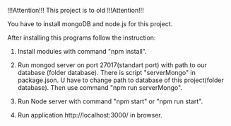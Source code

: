 !!!Attention!!!
This project is to old
!!!Attention!!!

You have to install mongoDB and node.js for this project.

After installing this programs follow the instruction:

1) Install modules with command "npm install".

2) Run mongod server on port 27017(standart port) with path to our database (folder database).
There is script "serverMongo" in package.json. U have to change path to database of this project(folder database). 
Then use command "npm run serverMongo".

3) Run Node server with command "npm start" or "npm run start".

4) Run application http://localhost:3000/ in browser.

